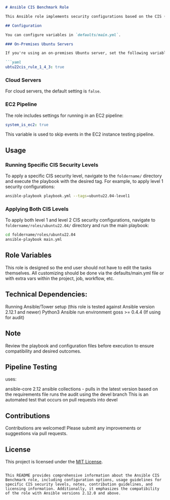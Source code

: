 ```markdown
# Ansible CIS Benchmark Role

This Ansible role implements security configurations based on the CIS (Center for Internet Security) Benchmark for Ubuntu servers. It is compatible with Ansible versions 2.12.0 and above.

## Configuration

You can configure variables in `defaults/main.yml`.

### On-Premises Ubuntu Servers

If you're using an on-premises Ubuntu server, set the following variable in `defaults/main.yml`:

```yaml
ubtu22cis_rule_1_4_3: true
```

### Cloud Servers

For cloud servers, the default setting is `false`.

### EC2 Pipeline

The role includes settings for running in an EC2 pipeline:

```yaml
system_is_ec2: true
```

This variable is used to skip events in the EC2 instance testing pipeline.

## Usage

### Running Specific CIS Security Levels

To apply a specific CIS security level, navigate to the `foldername/` directory and execute the playbook with the desired tag. For example, to apply level 1 security configurations:

```bash
ansible-playbook playbook.yml --tags=ubuntu22.04-level1
```

### Applying Both CIS Levels

To apply both level 1 and level 2 CIS security configurations, navigate to `foldername/roles/ubuntu22.04/` directory and run the main playbook:

```bash
cd foldername/roles/ubuntu22.04
ansible-playbook main.yml
```
## Role Variables

This role is designed so the end user should not have to edit the tasks themselves. All customizing should be done via the defaults/main.yml file or with extra vars within the project, job, workflow, etc.

## Technical Dependencies:

Running Ansible/Tower setup (this role is tested against Ansible version 2.12.1 and newer)
Python3 Ansible run environment
goss >= 0.4.4 (If using for audit)
## Note

Review the playbook and configuration files before execution to ensure compatibility and desired outcomes.

## Pipeline Testing

uses:

ansible-core 2.12
ansible collections - pulls in the latest version based on the requirements file
runs the audit using the devel branch
This is an automated test that occurs on pull requests into devel

## Contributions

Contributions are welcomed! Please submit any improvements or suggestions via pull requests.

## License

This project is licensed under the [MIT License](LICENSE).
```

This README provides comprehensive information about the Ansible CIS Benchmark role, including configuration options, usage guidelines for specific CIS security levels, notes, contribution guidelines, and licensing information. Additionally, it emphasizes the compatibility of the role with Ansible versions 2.12.0 and above.